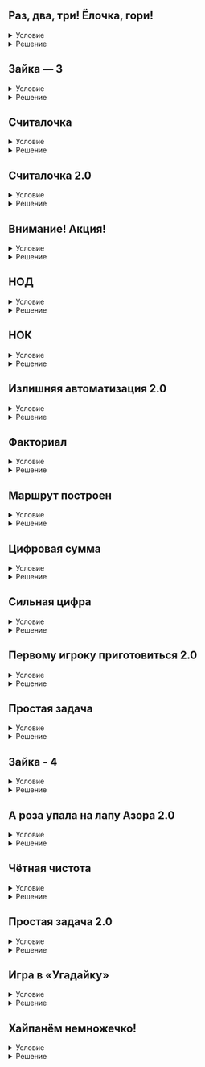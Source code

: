 ## Раз, два, три! Ёлочка, гори!

<details>
  <summary>Условие</summary>
  В детском саду проводят новогодний утренник. Со знанием чисел и их порядком у детей пока есть небольшие проблемы, но цифру три знают все без исключения.

  Напишите программу, которая зажигает Ёлочку, когда все дети прокричат «Три!»
  
  ### Формат ввода
  Вводятся крики детей.
  
  ### Формат вывода
  Выводить «Режим ожидания...», пока дети не прокричат «Три!».
  В конце вывести «Ёлочка, гори!»


</details>

<details>
  <summary>Решение</summary>

  ```python
  cry = input()
  while cry != "Три!":
      print(f"Режим ожидания...")
      cry = input()
  print(f"Ёлочка, гори!")
  ```

</details>

## Зайка — 3

<details>
  <summary>Условие</summary>
  В задачнике ко второй лекции мы помогали детям искать зайца. 
  На этот раз мы будем искать и считать сразу нескольких зайчат.
  
  ### Формат ввода
  Вводятся строки, описывающие придорожную местность. 
  В конце поездки вводится «Приехали!»
  
  ### Формат вывода
  Количество строк, в которых есть зайка.


</details>

<details>
  <summary>Решение</summary>

  ```python
  text = input()
  count = 0
  while text != "Приехали!":
      if "зайка" in text:
          count += 1
      text = input()
  print(count)
  ```

</details>

## Считалочка

<details>
  <summary>Условие</summary>
  Ребята в детском саду учат числа, и мы можем им в этом помочь. 
  Ребята дают нам два числа — начало и конец последовательности чисел. 
  Наша задача вывести все числа от начала до конца, заполнив промежуток между ними.
  
  ### Формат ввода
  Два числа в порядке возрастания, каждое с новой строки.
  
  ### Формат вывода
  Все числа от начала до конца (включительно), записанные через пробел.


</details>

<details>
  <summary>Решение</summary>

  ```python
  start = int(input())
  end = int(input())
  sequence = []
  for i in range(start, end + 1):
      sequence.append(str(i))
  print(" ".join(sequence))
  ```

</details>

## Считалочка 2.0

<details>
  <summary>Условие</summary>
  Дети продолжают запоминать цифры, а мы им помогать. 
  Нам вновь называют начало и конец последовательности чисел, а мы выводим их и числа между.
  
  ### Формат ввода
  Два числа, каждое с новой строки.
  
  ### Формат вывода
  Все числа от начала до конца (включительно), записанные через пробел.


</details>

<details>
  <summary>Решение</summary>

  ```python
  start = int(input())
  end = int(input())
  sequence = []
  if start > end:
      for i in range(end, start + 1):
          sequence.append(str(i))
      print(" ".join(sequence[::-1]))
  else:
      for i in range(start, end + 1):
          sequence.append(str(i))
      print(" ".join(sequence))
  ```

</details>

## Внимание! Акция!

<details>
  <summary>Условие</summary>
  В продуктовом магазине объявили акцию: «На все товары с ценой не менее 500 тугриков предоставляется скидка 10%». 
  Нас попросили разработать программное обеспечение кассового автомата, которое будет считать итоговую сумму покупки с учётом скидки.
  
  ### Формат ввода
  Вводится некоторое количество рациональных чисел — стоимость товаров. 
  Список завершается значением 0.
  
  ### Формат вывода
  Требуется вывести сумму всех товаров с учётом объявленной акции.


</details>

<details>
  <summary>Решение</summary>

  ```python
  total = 0
  while (price := float(input())) != 0:
      if price >= 500:
          total += price * 0.9
      else:
          total += price
  print(f"{total}")
  ```

</details>

## НОД

<details>
  <summary>Условие</summary>
  В одном из местных НИИ часто требуется находить наибольший общий делитель (НОД) двух чисел. 
  Вам уже доверяют, как одному из лучших «автоматизаторов» в округе, так что руководство НИИ решило заказать ПО у вас.
  
  ### Формат ввода
  Вводится два натуральных числа, каждое на своей строке.
  
  ### Формат вывода
  Требуется вывести одно натуральное число — НОД двух данных чисел.
  
  ### Примечание
  Самый распространенный способ поиска НОД — алгоритм Евклида.


</details>

<details>
  <summary>Решение</summary>

  ```python
  a = int(input())
  b = int(input())
  while a != b:
      if a > b:
          a = a - b
      else:
          b = b - a
  print(a)
  ```

</details>

## НОК

<details>
  <summary>Условие</summary>
  Спустя время НИИ потребовалось находить наименьшее общее кратное (НОК) двух чисел. К нам вновь обратились за помощью.

  ### Формат ввода
  Вводится два натуральных числа, каждое на своей строке.
  
  ### Формат вывода
  Требуется вывести одно натуральное число — НОК двух данных чисел.


</details>

<details>
  <summary>Решение</summary>

  ```python
  import math

  n = int(input())
  m = int(input())
  print((n * m) // math.gcd(n, m))

  ```

</details>

## Излишняя автоматизация 2.0

<details>
  <summary>Условие</summary>
  А что будет, если вновь, как в первой главе, объединить два принципа — повторение и автоматизацию?

  ### Формат ввода
  В первой строке записана весьма полезная информация. Во второй натуральное число N — количество раз, которое её нужно повторить, чтобы она закрепилась.
  
  ### Формат вывода
  N раз повторенная весьма полезная информация.


</details>

<details>
  <summary>Решение</summary>

  ```python
  text = input()
  for i in range(int(input())):
      print(f"{text}")
  ```

</details>

## Факториал

<details>
  <summary>Условие</summary>
  Учёным срочно нужно ПО, которое находит факториал числа.

  ### Формат ввода
  Вводится одно неотрицательное число.
  
  ### Формат вывода
  Требуется вывести одно натуральное число — факториал заданного числа.
  
  ### Примечания
  Факториал нуля принят равным 1.


</details>

<details>
  <summary>Решение</summary>

  ```python
  count = int(input())
  fac = 1
  for i in range(1, count + 1):
      fac *= i
  print(fac)
  ```

</details>

## Маршрут построен

<details>
  <summary>Условие</summary>
  Навигация была важна во все времена. 
  Нам достался архив маршрутов движения, но их оказалось так много, что без автоматизации мы с ними не справимся вовек. Каждый маршрут представляет собой последовательность шагов в одном из четырех направлений:
  
  - СЕВЕР;
  - ВОСТОК;
  - ЮГ;
  - ЗАПАД.
  
  Напишите программу, чтобы по заданному маршруту она определяла, в какой именно точке мы окажемся. 
  Для простоты будем считать, что в начале маршрута мы находимся в точке (0; 0).
  
  ### Формат ввода
  Вводятся инструкции маршрута в виде:
  
  <направление>
  
  <количество шагов>
  
  Ввод завершается строкой СТОП.
  
  ### Формат вывода
  Два целых числа — координаты конечной точки маршрута.


</details>

<details>
  <summary>Решение</summary>

  ```python
  x = 0
  y = 0
  while (direction := input()) != "СТОП":
      direction_number = int(input())
      match direction:
          case "СЕВЕР":
              y += direction_number
          case "ВОСТОК":
              x += direction_number
          case "ЮГ":
              y -= direction_number
          case "ЗАПАД":
              x -= direction_number
  print(f"{y}\n{x}")

  ```

</details>

## Цифровая сумма

<details>
  <summary>Условие</summary>
  Иногда требуется манипулировать с цифрами чисел. 
  Одно из самых простых действий, которое можно совершить — найти сумму цифр числа. Напишите программу, чтобы выполнить это действие.
  
  ### Формат ввода
  Вводится одно натуральное число.
  
  ### Формат вывода
  Требуется вывести одно натуральное число — сумму цифр исходного.


</details>

<details>
  <summary>Решение</summary>

  ```python
  text = input()
  sum = 0
  for i in range(len(text)):
      sum += int(text[i])
  print(sum)

  ```

</details>

## Сильная цифра

<details>
  <summary>Условие</summary>
  Давайте попробуем выполнить ещё одно простое действие — найдём максимальную цифру числа.

  ### Формат ввода
  Вводится одно натуральное число.
  
  ### Формат вывода
  Требуется вывести одно натуральное число — максимальную цифру исходного.


</details>

<details>
  <summary>Решение</summary>

  ```python
  text = input()
  summ = text[0]
  for i in range(1, len(text)):
      summ = max(summ, text[i])
  print(summ)

  ```

</details>

## Первому игроку приготовиться 2.0

<details>
  <summary>Условие</summary>
  Во многих играх порядок ходов определяется броском кубика или монетки, а в нашей первым ходит тот, чье имя лексикографически меньше. Определите, кто из игроков будет ходить первым.

  ### Формат ввода
  В первой строке записано одно натуральное число N — количество игроков. 
  В каждой из последующих N строк указано одно имя игрока.
  
  ### Формат вывода
  Имя игрока, который будет ходить первым.


</details>

<details>
  <summary>Решение</summary>

  ```python
  names = []
  for i in range(int(input())):
      names.append(input())
  print(sorted(names)[0])
  ```

</details>

## Простая задача

<details>
  <summary>Условие</summary>
  Один из самых интересных видов чисел в математике — простые числа. Их объединяет то, что делятся они лишь на 1 и само себя. До сих пор их изучают учёные по всему миру. Также они применяются в вычислительной технике: с их помощью можно писать алгоритмы, чтобы шифровать данные. Давайте напишем программу, чтобы определять — простое перед нами число или нет.

  ### Формат ввода
  Вводится одно натуральное число.
  
  ### Формат вывода
  Требуется вывести сообщение YES если число простое, иначе — NO.
  
  ### Примечание
  Простым называется число, которое имеет ровно два делителя.


</details>

<details>
  <summary>Решение</summary>

  ```python
  n = int(input())
  if n % 2 != 0 and n > 1:
      d = 3
      while d * d <= n and n % d != 0:
          d += 2
      if d * d > n:
          print(f"YES")
      else:
          print(f"NO")
  elif n == 2:
      print(f"YES")
  else:
      print(f"NO")

  ```

</details>

## Зайка - 4

<details>
  <summary>Условие</summary>
  Давайте вновь поиграем с детьми и поможем им найти заек.

  ### Формат ввода
  В первой строке записано натуральное число N — количество выделенных придорожных местностей. В каждой из N последующих строках — описание придорожной местности.
  
  ### Формат вывода
  Количество строк, в которых есть зайка.


</details>

<details>
  <summary>Решение</summary>

  ```python
  count = int(input())
  count_zaika = 0
  for i in range(count):
      text = input()
      if "зайка" in text:
          count_zaika += 1
  print(count_zaika)

  ```

</details>

## А роза упала на лапу Азора 2.0

<details>
  <summary>Условие</summary>
  Вспомним о палиндромах, которые в обоих направлениях читаются одинаково. Напишите программу, которая проверяет, является ли число палиндромом.

  ### Формат ввода
  Одно натуральное число.
  
  ### Формат вывода
  YES — если число является палиндромом, иначе — NO.


</details>

<details>
  <summary>Решение</summary>

  ```python
  text = input()
  if text == text[::-1]:
      print(f"YES")
  else:
      print(f"NO")

  ```

</details>

## Чётная чистота

<details>
  <summary>Условие</summary>
  Мы уже достаточно знатоки, чтобы очистить число от определённых цифр, поэтому давайте напишем программу, которая уберёт все чётные цифры из числа.

  ### Формат ввода
  Одно натуральное число.
  
  ### Формат вывода
  Одно натуральное число — результат очистки.


</details>

<details>
  <summary>Решение</summary>

  ```python
  number = input()
  fixed_number = ""
  
  result = []
  for digit in number:
      if int(digit) % 2 != 0:
          result.append(digit)
  
  print(''.join(result))
  ```

</details>

## Простая задача 2.0

<details>
  <summary>Условие</summary>
  В банке решили переписать программу для шифрования данных и попросили, чтобы вы взяли на себя часть данной задачи. Напишите программу для разложения числа на простые множители. Только внимательно, ведь работать придётся вновь с простыми числами.

  ### Формат ввода
  Вводится одно натуральное число.
  
  ### Формат вывода
  Требуется составить математическое выражение — произведение простых неубывающих чисел, которое в результате даёт исходное.


</details>

<details>
  <summary>Решение</summary>

  ```python
  number = int(input())
  divider = 1
  
  if number < 2:
      print(number)
  while number > 1:
      divider += 1
      if not number % divider:
          print(divider, end='')
          if number != divider:
              print(' *', end=' ')
          number //= divider
          divider = 1
  ```

</details>

## Игра в «Угадайку»

<details>
  <summary>Условие</summary>
  Давайте сымитируем игру «Угадайка» между двумя людьми. Для этого нужно написать программу, которая отгадывает загаданное целое число от 1 до 1000 включительно.
  Пользователь (или тестирующая система) загадывает число и не сообщает его вашей программе.
  Угадать число нужно не более, чем за 10 попыток.
  
  На каждую попытку пользователь отвечает одной из фраз:
  
  - Больше;
  - Меньше;
  - Угадал!
    
  Данная задача проверяется интерактивно. Другими словами, пока вы не выведите своё число, система не предоставит вам данных.
  
  ### Пример
  Предположим, что было загадано число 123
  
  Диалог вашей программы с пользователем/системой должен выглядеть так:
  ```
  500
  Меньше
  250
  Меньше
  125
  Меньше
  63
  Больше
  94
  Больше
  109
  Больше
  117
  Больше
  121
  Больше
  123
  Угадал!
  ```

</details>

<details>
  <summary>Решение</summary>

  ```python
  ask = 500
  delta = ask // 2
  
  str = ''
  
  while str != 'Угадал!':
      print(ask)
      str = input()
      if str == 'Меньше':
          ask = ask - delta
      if str == 'Больше':
          ask = ask + delta
      if delta >= 2:
          delta = (delta + 1) // 2
  ```

</details>

## Хайпанём немножечко!

<details>
  <summary>Условие</summary>
  
  ![image](https://github.com/Glebon4eg/yandex__cours/assets/55501838/0fb57c87-0993-4d91-a4fe-3c277efc7b6e)



</details>

<details>
  <summary>Решение</summary>

  ```python
  q = int(input())

  last_hash = 0
  err = 0
  is_error = False
  
  for i in range(q):
      block = int(input())
      current_hash = block % 256
      r = (block // 256) % 256
      m = block // 256 ** 2
      new_hash = (37 * (m + r + last_hash)) % 256
      if new_hash != current_hash or new_hash >= 100:
          if is_error is False:
              err = i
              is_error = True
      last_hash = current_hash
  
  if is_error is False:
      print(-1)
  else:
      print(err)
  ```

</details>
